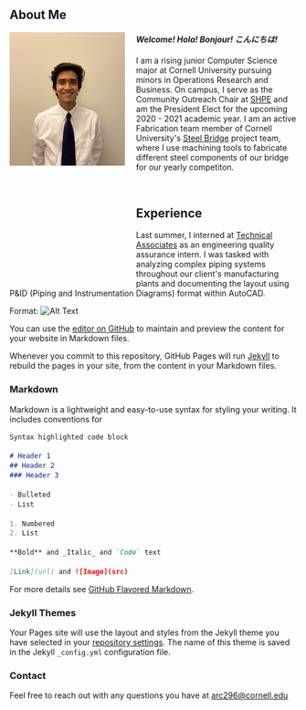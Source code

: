## About Me

<img align="left" width="40%" height="40%" src="me_2.jpg" style="margin-right: 20px; margin-bottom: 200px"/>

#### _Welcome! Hola! Bonjour! こんにちは!_

I am a rising junior Computer Science major at Cornell University pursuing minors in Operations Research and Business. On campus, I serve as the Community Outreach Chair at [SHPE](https://www.shpe.cornell.edu/index.html) and am the President Elect for the upcoming 2020 - 2021 academic year. I am an active Fabrication team member of Cornell University's [Steel Bridge](https://steelbridge.engineering.cornell.edu/) project team, where I use machining tools to fabricate different steel components of our bridge for our yearly competiton.

<br>

## Experience

Last summer, I interned at [Technical Associates](https://www.technicalassociates.com/) as an engineering quality assurance intern. I was tasked with analyzing complex piping systems throughout our client's manufacturing plants and documenting the layout using P&ID (Piping and Instrumentation Diagrams) format within AutoCAD.



Format: ![Alt Text](url)

You can use the [editor on GitHub](https://github.com/alancaldera/alancaldera/edit/master/index.md) to maintain and preview the content for your website in Markdown files.

Whenever you commit to this repository, GitHub Pages will run [Jekyll](https://jekyllrb.com/) to rebuild the pages in your site, from the content in your Markdown files.

### Markdown

Markdown is a lightweight and easy-to-use syntax for styling your writing. It includes conventions for

```markdown
Syntax highlighted code block

# Header 1
## Header 2
### Header 3

- Bulleted
- List

1. Numbered
2. List

**Bold** and _Italic_ and `Code` text

[Link](url) and ![Image](src)
```

For more details see [GitHub Flavored Markdown](https://guides.github.com/features/mastering-markdown/).

### Jekyll Themes

Your Pages site will use the layout and styles from the Jekyll theme you have selected in your [repository settings](https://github.com/alancaldera/alancaldera/settings). The name of this theme is saved in the Jekyll `_config.yml` configuration file.

### Contact

Feel free to reach out with any questions you have at
[arc296@cornell.edu](mailto:arc296@cornell.edu)
